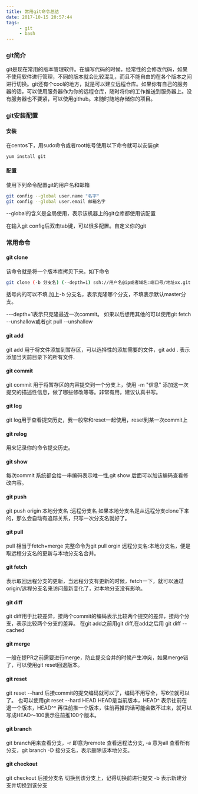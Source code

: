 ```yaml
---
title: 常用git命令总结
date: 2017-10-15 20:57:44
tags: 
     - git
     - bash
---
```


### git简介

git是现在常用的版本管理软件。在编写代码的时候，经常性的会修改代码，如果不使用软件进行管理，不同的版本就会比较混乱，而且不能自由的在各个版本之间进行切换。git还有个cool的地方，就是可以建立远程仓库。如果你有自己的服务器的话，可以使用服务器作为你的远程仓库，随时将你的工作推送到服务器上。没有服务器也不要紧，可以使用github。来随时随地存储你的项目。

### git安装配置
#### 安装
在centos下，用sudo命令或者root帐号使用以下命令就可以安装git
```bash
yum install git
```
<!--more-->

#### 配置
使用下列命令配置git的用户名和邮箱
```bash
git config --global user.name "名字"
git config --global user.email 邮箱名字
```
--global的含义是全局使用，表示该机器上的git仓库都使用该配置

在输入git config后双击tab键，可以很多配置。自定义你的git

### 常用命令

#### git clone 

该命令就是将一个版本库拷贝下来。如下命令
```bash
git clone (-b 分支名) (--depth=1) ssh://用户名@ip或者域名:端口号/地址xx.git 
```
括号内的可以不填,加上-b 分支名，表示克隆哪个分支，不填表示默认master分支。

---depth=1表示只克隆最近一次commit。 如果以后想用其他的可以使用git fetch --unshallow或者git pull --unshallow

#### git add 

git add 用于将文件添加到暂存区，可以选择性的添加需要的文件，git add . 表示添加当天前目录下的所有文件.

#### git commit

git commit 用于将暂存区的内容提交到一个分支上，使用 -m "信息" 添加这一次提交的描述性信息，做了哪些修改等等。非常有用，建议认真书写。

#### git log
git log用于查看提交历史，我一般常和reset一起使用，reset到某一次commit上
#### git relog
用来记录你的命令提交历史。
#### git show
每次commit 系统都会给一串编码表示唯一性,git show 后面可以加该编码查看修改内容。
#### git push
git push origin 本地分支名 :远程分支名 如果本地分支名是从远程分支clone下来的，那么会自动有追踪关系，只写一次分支名就好了。
#### git pull
pull 相当于fetch+merge 完整命令为git pull orgin 远程分支名:本地分支名，便是取远程分支名的更新与本地分支名合并。
#### git fetch
表示取回远程分支的更新，当远程分支有更新的时候，fetch一下，就可以通过origin/远程分支名来访问最新变化了，对本地分支没有影响。
#### git diff
git diff用于比较差异，接两个commit的编码表示比较两个提交的差异，接两个分支，表示比较两个分支的差异。
在git add之前用git diff,在add之后用 git diff --cached
####  git merge 
一般在提PR之前需要进行merge，防止提交合并的时候产生冲突，如果merge错了，可以使用git reset回退版本。
#### git reset
git reset --hard 后接commit的提交编码就可以了，编码不用写全，写6位就可以了。
也可以使用git reset --hard HEAD  HEAD是当前版本，HEAD^ 表示往前在退一个版本，HEAD^^ 再往前推一个版本，往前再推的话可能会数不过来，就可以写成HEAD～100表示往前推100个版本。 
#### git branch
git branch用来查看分支，-r 即意为remote 查看远程法分支, -a 意为all 查看所有分支，git branch -D 接分支名，表示删除该本地分支。
#### git checkout
git checkout 后接分支名 切换到该分支上，记得切换前进行提交 -b 表示新建分支并切换到该分支
